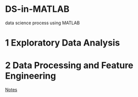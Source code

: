 # DS-in-MATLAB
data science process using MATLAB

# 1 Exploratory Data Analysis

# 2 Data Processing and Feature Engineering
[Notes](2%20Data%20Processing%20and%20Feature%20Engineering/notes.md)
